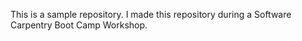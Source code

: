 This is a sample repository. I made this repository during a Software Carpentry Boot Camp Workshop.
